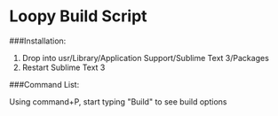 Loopy Build Script
==================

###Installation:

1. Drop into usr/Library/Application Support/Sublime Text 3/Packages
2. Restart Sublime Text 3


###Command List:

Using command+P, start typing "Build" to see build options